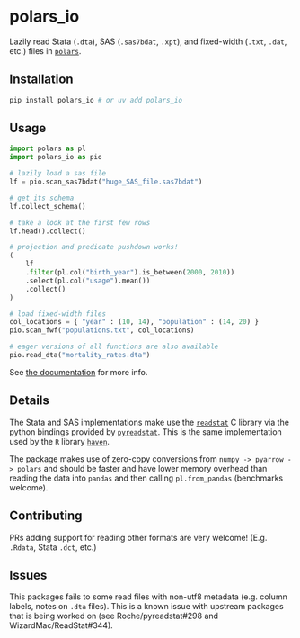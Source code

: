 # polars_io

Lazily read Stata (`.dta`), SAS (`.sas7bdat`, `.xpt`), and fixed-width (`.txt`, `.dat`, etc.) files in [`polars`](https://pola.rs).

## Installation

```bash
pip install polars_io # or uv add polars_io
```

## Usage

```python
import polars as pl
import polars_io as pio

# lazily load a sas file
lf = pio.scan_sas7bdat("huge_SAS_file.sas7bdat")

# get its schema
lf.collect_schema()

# take a look at the first few rows
lf.head().collect()

# projection and predicate pushdown works!
(
    lf
    .filter(pl.col("birth_year").is_between(2000, 2010))
    .select(pl.col("usage").mean())
    .collect()
)

# load fixed-width files
col_locations = { "year" : (10, 14), "population" : (14, 20) }
pio.scan_fwf("populations.txt", col_locations)

# eager versions of all functions are also available
pio.read_dta("mortality_rates.dta")
```

See [the documentation](https://alipatti.com/polars_io) for more info.

## Details

The Stata and SAS implementations make use the [`readstat`](https://github.com/WizardMac/ReadStat) C library via the python bindings provided by [`pyreadstat`](https://github.com/Roche/pyreadstat). This is the same implementation used by the `R` library [`haven`](https://github.com/tidyverse/haven).

The package makes use of zero-copy conversions from `numpy -> pyarrow -> polars` and should be faster and have lower memory overhead than reading the data into `pandas` and then calling `pl.from_pandas` (benchmarks welcome).

## Contributing

PRs adding support for reading other formats are very welcome! (E.g. `.Rdata`, Stata `.dct`, etc.)

## Issues

This packages fails to some read files with non-utf8 metadata (e.g. column labels, notes on `.dta` files). This is a known issue with upstream packages that is being worked on (see Roche/pyreadstat#298 and WizardMac/ReadStat#344).
